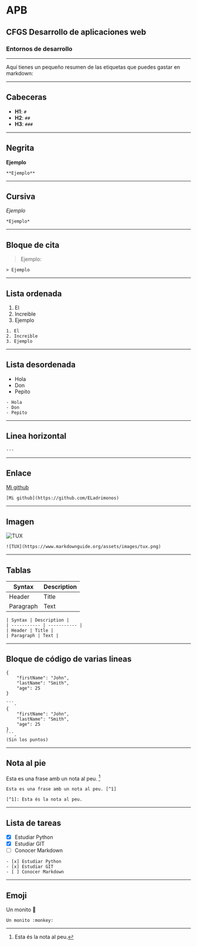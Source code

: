 # APB

## CFGS Desarrollo de aplicaciones web
### Entornos de desarrollo

---
Aquí tienes un pequeño resumen de las etiquetas que puedes gastar en markdown:

---
## Cabeceras
- **H1**: `#`
- **H2**: `##`
- **H3**: `###`

---
## Negrita
**Ejemplo**

`**Ejemplo**`

---
## Cursiva
*Ejemplo*

`*Ejemplo*`

---
## Bloque de cita
> Ejemplo:

`> Ejemplo`

---

## Lista ordenada
1. El
2. Increible
3. Ejemplo

```
1. El
2. Increible
3. Ejemplo
```

---
## Lista desordenada
- Hola
- Don
- Pepito
```
- Hola
- Don
- Pepito
```

---
## Linea horizontal
`---`

---
## Enlace
[Mi github](https://github.com/ELadrimonos)

`[Mi github](https://github.com/ELadrimonos)`

---
## Imagen
![TUX](https://www.markdownguide.org/assets/images/tux.png)

`![TUX](https://www.markdownguide.org/assets/images/tux.png)`

---
## Tablas
| Syntax | Description |
| ----------- | ----------- |
| Header | Title |
| Paragraph | Text |

```
| Syntax | Description |
| ----------- | ----------- |
| Header | Title |
| Paragraph | Text |
```

---
## Bloque de código de varias lineas
```
{ 
    "firstName": "John",
    "lastName": "Smith",
    "age": 25 
}
```

```
```.
{ 
    "firstName": "John",
    "lastName": "Smith",
    "age": 25 
}
```.
(Sin los puntos)
```

---
## Nota al pie

Esta es una frase amb un nota al peu. [^1]
```
Esta es una frase amb un nota al peu. [^1]

[^1]: Esta és la nota al peu.
```
[^1]: Esta és la nota al peu.

---
## Lista de tareas

- [x] Estudiar Python
- [x] Estudiar GIT
- [ ] Conocer Markdown
```
- [x] Estudiar Python
- [x] Estudiar GIT
- [ ] Conocer Markdown
```

---
## Emoji

Un monito :monkey:

`Un monito :monkey:`